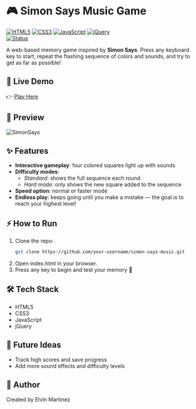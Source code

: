 # 🎮 Simon Says Music Game  

[![HTML5](https://img.shields.io/badge/HTML5-orange?logo=html5&logoColor=white)]()  [![CSS3](https://img.shields.io/badge/CSS3-blue?logo=css3&logoColor=white)]()  [![JavaScript](https://img.shields.io/badge/JavaScript-yellow?logo=javascript&logoColor=black)]()  [![jQuery](https://img.shields.io/badge/jQuery-blueviolet?logo=jquery&logoColor=white)]()  
[![Status](https://img.shields.io/badge/Status-Active-success)]()  

A web-based memory game inspired by **Simon Says**. Press any keyboard key to start, repeat the flashing sequence of colors and sounds, and try to get as far as possible!  

## 🚀 Live Demo  
👉 [Play Here](https://elvin308.github.io/SimonSaysWebGame/)  

## 📸 Preview  
![SimonSays](https://github.com/user-attachments/assets/c12d1675-852e-40dd-b167-b6e1cf8baeda)


## ✨ Features  
- **Interactive gameplay**: four colored squares light up with sounds  
- **Difficulty modes**:  
  - *Standard*: shows the full sequence each round  
  - *Hard mode*: only shows the new square added to the sequence  
- **Speed option**: normal or faster mode  
- **Endless play**: keeps going until you make a mistake — the goal is to reach your highest level!  

## ⚡ How to Run  
1. Clone the repo:  
   ```bash
   git clone https://github.com/your-username/simon-says-music.git
2. Open index.html in your browser.
3. Press any key to begin and test your memory 🎵

## 🛠️ Tech Stack
- HTML5
- CSS3
- JavaScript
- jQuery


## 📌 Future Ideas
- Track high scores and save progress
- Add more sound effects and difficulty levels

## 👤 Author
Created by Elvin Martinez
